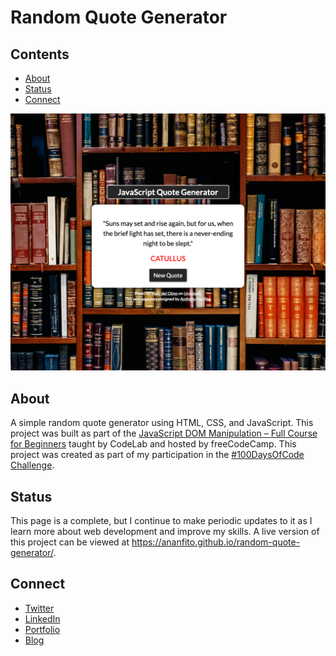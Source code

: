 # Random Quote Generator

## Contents
- [About](#about)
- [Status](#status)
- [Connect](#connect)

![screenshot of the webpage for the random quote generator](./random-quote-generator.png)

## About
A simple random quote generator using HTML, CSS, and JavaScript. This project was built as part of the [JavaScript DOM Manipulation – Full Course for Beginners](https://youtu.be/5fb2aPlgoys) taught by CodeLab and hosted by freeCodeCamp. This project was created as part of my participation in the [#100DaysOfCode Challenge](https://github.com/ananfito/100-days-of-code).

## Status

This page is a complete, but I continue to make periodic updates to it as I learn more about web development and improve my skills. A live version of this project can be viewed at https://ananfito.github.io/random-quote-generator/.

## Connect

- [Twitter](https://twitter.com/wordsbyfifi)
- [LinkedIn](https://linkedin.com/in/anthonynanfito)
- [Portfolio](https://ananfito.github.io)
- [Blog](https://ananfito.hashnode.dev)
